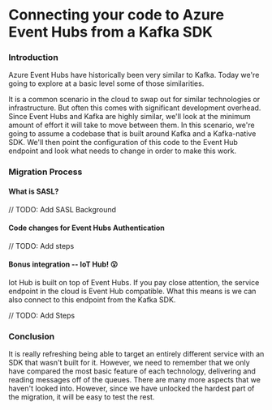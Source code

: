 # Connecting your code to Azure Event Hubs from a Kafka SDK

### Introduction

Azure Event Hubs have historically been very similar to Kafka. Today we're going to explore at a basic level some of those similarities. 

It is a common scenario in the cloud to swap out for similar technologies or infrastructure. But often this comes with significant development overhead. Since Event Hubs and Kafka are highly similar, we'll look at the minimum amount of effort it will take to move between them. In this scenario, we're going to assume a codebase that is built around Kafka and a Kafka-native SDK. We'll then point the configuration of this code to the Event Hub endpoint and look what needs to change in order to make this work.

### Migration Process

#### What is SASL?

// TODO: Add SASL Background

#### Code changes for Event Hubs Authentication

// TODO: Add steps

#### Bonus integration -- IoT Hub! 😮

Iot Hub is built on top of Event Hubs. If you pay close attention, the service endpoint in the cloud is Event Hub compatible. What this means is we can also connect to this endpoint from the Kafka SDK. 

// TODO: Add Steps

### Conclusion

It is really refreshing being able to target an entirely different service with an SDK that wasn't built for it. However, we need to remember that we only have compared the most basic feature of each technology, delivering and reading messages off of the queues. There are many more aspects that we haven't looked into. However, since we have unlocked the hardest part of the migration, it will be easy to test the rest.
